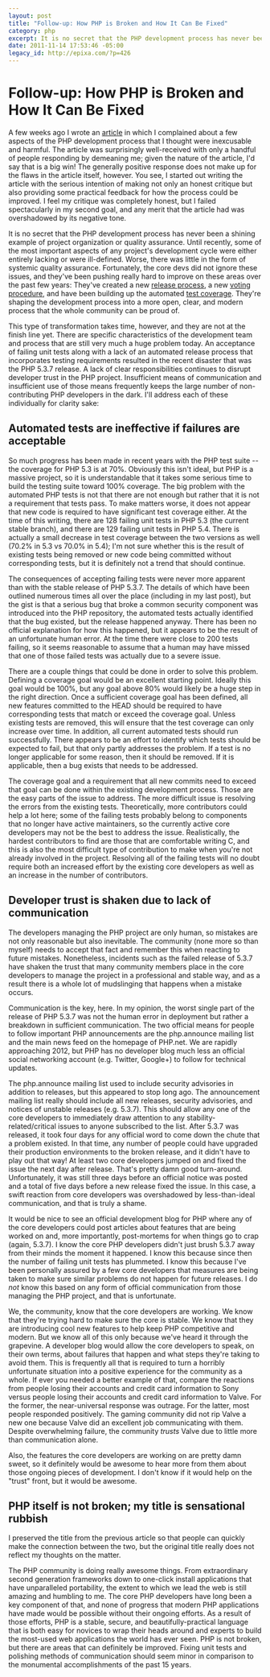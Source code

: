 ```yaml
--- 
layout: post
title: "Follow-up: How PHP is Broken and How It Can Be Fixed"
category: php
excerpt: It is no secret that the PHP development process has never been a shining example of project organization or quality assurance.  Until recently, some of the most important aspects of any project's development cycle were either entirely lacking or were ill-defined.  Worse, there was little in the form of systemic quality assurance.  Fortunately, the core devs did not ignore these issues, and they've been pushing really hard to improve on these areas over the past few years [...]
date: 2011-11-14 17:53:46 -05:00
legacy_id: http://epixa.com/?p=426
---
```


Follow-up: How PHP is Broken and How It Can Be Fixed
====================================================

A few weeks ago I wrote an [article][original] in which I complained about a few aspects of the PHP development process that I thought were inexcusable and harmful.  The article was surprisingly well-received with only a handful of people responding by demeaning me; given the nature of the article, I'd say that is a big win!  The generally positive response does not make up for the flaws in the article itself, however.  You see, I started out writing the article with the serious intention of making not only an honest critique but also providing some practical feedback for how the process could be improved.  I feel my critique was completely honest, but I failed spectacularly in my second goal, and any merit that the article had was overshadowed by its negative tone.

[original]: http://epixa.com/2011/08/how-php-is-broken-and-how-it-can-be-fixed.html

It is no secret that the PHP development process has never been a shining example of project organization or quality assurance.  Until recently, some of the most important aspects of any project's development cycle were either entirely lacking or were ill-defined.  Worse, there was little in the form of systemic quality assurance.  Fortunately, the core devs did not ignore these issues, and they've been pushing really hard to improve on these areas over the past few years:  They've created a new [release process][release-process], a new [voting procedure][voting-process], and have been building up the automated [test coverage][test-coverage].  They're shaping the development process into a more open, clear, and modern process that the whole community can be proud of.

[release-process]: https://wiki.php.net/rfc/releaseprocess
[voting-process]: https://wiki.php.net/rfc/voting
[test-coverage]: http://gcov.php.net/PHP_5_4/lcov_html

This type of transformation takes time, however, and they are not at the finish line yet.  There are specific characteristics of the development team and process that are still very much a huge problem today.  An acceptance of failing unit tests along with a lack of an automated release process that incorporates testing requirements resulted in the recent disaster that was the PHP 5.3.7 release.  A lack of clear responsibilities continues to disrupt developer trust in the PHP project.  Insufficient means of communication and insufficient use of those means frequently keeps the large number of non-contributing PHP developers in the dark.  I'll address each of these individually for clarity sake:

Automated tests are ineffective if failures are acceptable
----------------------------------------------------------
So much progress has been made in recent years with the PHP test suite -- the coverage for PHP 5.3 is at 70%.  Obviously this isn't ideal, but PHP is a massive project, so it is understandable that it takes some serious time to build the testing suite toward 100% coverage.  The big problem with the automated PHP tests is not that there are not enough but rather that it is not a requirement that tests pass.  To make matters worse, it does not appear that new code is required to have significant test coverage either.  At the time of this writing, there are 128 failing unit tests in PHP 5.3 (the current stable branch), and there are 129 failing unit tests in PHP 5.4.  There is actually a small decrease in test coverage between the two versions as well (70.2% in 5.3 vs 70.0% in 5.4); I'm not sure whether this is the result of existing tests being removed or new code being committed without corresponding tests, but it is definitely not a trend that should continue.

The consequences of accepting failing tests were never more apparent than with the stable release of PHP 5.3.7.  The details of which have been outlined numerous times all over the place (including in my last post), but the gist is that a serious bug that broke a common security component was introduced into the PHP repository, the automated tests actually identified that the bug existed, but the release happened anyway.  There has been no official explanation for how this happened, but it appears to be the result of an unfortunate human error.  At the time there were close to 200 tests failing, so it seems reasonable to assume that a human may have missed that one of those failed tests was actually due to a severe issue.

There are a couple things that could be done in order to solve this problem.  Defining a coverage goal would be an excellent starting point.  Ideally this goal would be 100%, but any goal above 80% would likely be a huge step in the right direction.  Once a sufficient coverage goal has been defined, all new features committed to the HEAD should be required to have corresponding tests that match or exceed the coverage goal.  Unless existing tests are removed, this will ensure that the test coverage can only increase over time.  In addition, all current automated tests should run successfully.  There appears to be an effort to identify which tests should be expected to fail, but that only partly addresses the problem.  If a test is no longer applicable for some reason, then it should be removed.  If it is applicable, then a bug exists that needs to be addressed.

The coverage goal and a requirement that all new commits need to exceed that goal can be done within the existing development process.  Those are the easy parts of the issue to address.  The more difficult issue is resolving the errors from the existing tests.  Theoretically, more contributors could help a lot here; some of the failing tests probably belong to components that no longer have active maintainers, so the currently active core developers may not be the best to address the issue.  Realistically, the hardest contributors to find are those that are comfortable writing C, and this is also the most difficult type of contribution to make when you're not already involved in the project.  Resolving all of the failing tests will no doubt require both an increased effort by the existing core developers as well as an increase in the number of contributors.

Developer trust is shaken due to lack of communication
------------------------------------------------------
The developers managing the PHP project are only human, so mistakes are not only reasonable but also inevitable.  The community (none more so than myself) needs to accept that fact and remember this when reacting to future mistakes.  Nonetheless, incidents such as the failed release of 5.3.7 have shaken the trust that many community members place in the core developers to manage the project in a professional and stable way, and as a result there is a whole lot of mudslinging that happens when a mistake occurs.

Communication is the key, here.  In my opinion, the worst single part of the release of PHP 5.3.7 was not the human error in deployment but rather a breakdown in sufficient communication.  The two official means for people to follow important PHP announcements are the php.announce mailing list and the main news feed on the homepage of PHP.net.  We are rapidly approaching 2012, but PHP has no developer blog much less an official social networking account (e.g. Twitter, Google+) to follow for technical updates.

The php.announce mailing list used to include security advisories in addition to releases, but this appeared to stop long ago.  The announcement mailing list really should include all new releases, security advisories, and notices of unstable releases (e.g. 5.3.7).  This should allow any one of the core developers to immediately draw attention to any stability-related/critical issues to anyone subscribed to the list.  After 5.3.7 was released, it took four days for any official word to come down the chute that a problem existed.  In that time, any number of people could have upgraded their production environments to the broken release, and it didn't have to play out that way!  At least two core developers jumped on and fixed the issue the next day after release.  That's pretty damn good turn-around.  Unfortunately, it was still three days before an official notice was posted and a total of five days before a new release fixed the issue.  In this case, a swift reaction from core developers was overshadowed by less-than-ideal communication, and that is truly a shame.

It would be nice to see an official development blog for PHP where any of the core developers could post articles about features that are being worked on and, more importantly, post-mortems for when things go to crap (again, 5.3.7).  I know the core PHP developers didn't just brush 5.3.7 away from their minds the moment it happened.  I know this because since then the number of failing unit tests has plummeted.  I know this because I've been personally assured by a few core developers that measures are being taken to make sure similar problems do not happen for future releases.  I do *not* know this based on any form of official communication from those managing the PHP project, and that is unfortunate.

We, the community, know that the core developers are working.  We know that they're trying hard to make sure the core is stable.  We know that they are introducing cool new features to help keep PHP competitive and modern.  But we know all of this only because we've heard it through the grapevine.  A developer blog would allow the core developers to speak, on their own terms, about failures that happen and what steps they're taking to avoid them.  This is frequently all that is required to turn a horribly unfortunate situation into a positive experience for the community as a whole.  If ever you needed a better example of that, compare the reactions from people losing their accounts and credit card information to Sony versus people losing their accounts and credit card information to Valve.  For the former, the near-universal response was outrage.  For the latter, most people responded positively.  The gaming community did not rip Valve a new one because Valve did an excellent job communicating with them.  Despite overwhelming failure, the community *trusts* Valve due to little more than communication alone.

Also, the features the core developers are working on are pretty damn sweet, so it definitely would be awesome to hear more from them about those ongoing pieces of development.  I don't know if it would help on the "trust" front, but it would be awesome.

PHP itself is not broken; my title is sensational rubbish
---------------------------------------------------------
I preserved the title from the previous article so that people can quickly make the connection between the two, but the original title really does not reflect my thoughts on the matter.

The PHP community is doing really awesome things.  From extraordinary second generation frameworks down to one-click install applications that have unparalleled portability, the extent to which we lead the web is still amazing and humbling to me.  The core PHP developers have long been a key component of that, and none of progress that modern PHP applications have made would be possible without their ongoing efforts.  As a result of those efforts, PHP is a stable, secure, and beautifully-practical language that is both easy for novices to wrap their heads around and experts to build the most-used web applications the world has ever seen.  PHP is not broken, but there are areas that can definitely be improved.  Fixing unit tests and polishing methods of communication should seem minor in comparison to the monumental accomplishments of the past 15 years.
